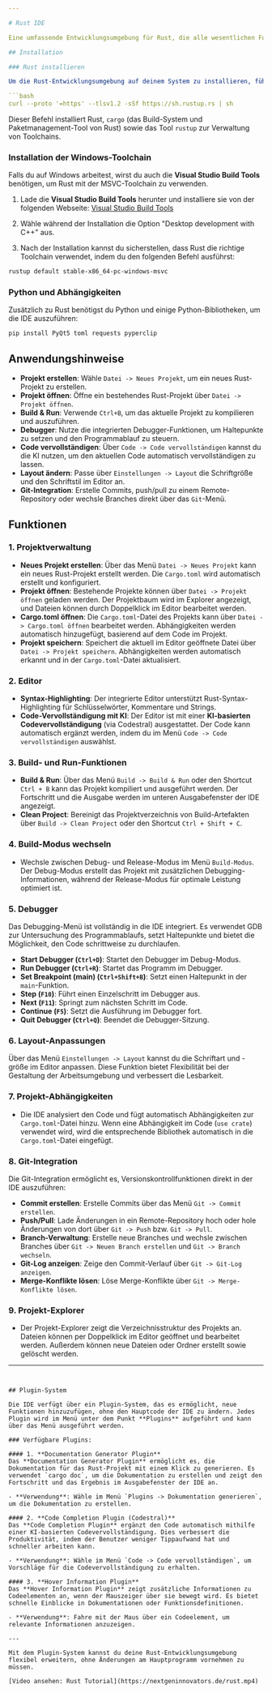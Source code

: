 ```yaml
---

# Rust IDE

Eine umfassende Entwicklungsumgebung für Rust, die alle wesentlichen Funktionen zur Entwicklung, Erstellung und zum Debuggen von Rust-Projekten bietet. Die IDE unterstützt das Erstellen neuer Rust-Projekte, das Öffnen bestehender Projekte, die Verwaltung von Abhängigkeiten über die `Cargo.toml` und bietet einen integrierten Debugger. Zusätzlich gibt es erweiterte Funktionen wie **Git-Integration**, **KI-Codevervollständigung**, **Layout-Anpassungen** sowie ein **Plugin-System**, das neue Funktionen ohne Code-Änderungen im Hauptprogramm ermöglicht.

## Installation

### Rust installieren

Um die Rust-Entwicklungsumgebung auf deinem System zu installieren, führe den folgenden Befehl im Terminal oder der Eingabeaufforderung aus:

```bash
curl --proto '=https' --tlsv1.2 -sSf https://sh.rustup.rs | sh
```

Dieser Befehl installiert Rust, `cargo` (das Build-System und Paketmanagement-Tool von Rust) sowie das Tool `rustup` zur Verwaltung von Toolchains.

### Installation der Windows-Toolchain

Falls du auf Windows arbeitest, wirst du auch die **Visual Studio Build Tools** benötigen, um Rust mit der MSVC-Toolchain zu verwenden.

1. Lade die **Visual Studio Build Tools** herunter und installiere sie von der folgenden Webseite:
   [Visual Studio Build Tools](https://visualstudio.microsoft.com/visual-cpp-build-tools/)

2. Wähle während der Installation die Option "Desktop development with C++" aus.

3. Nach der Installation kannst du sicherstellen, dass Rust die richtige Toolchain verwendet, indem du den folgenden Befehl ausführst:

```bash
rustup default stable-x86_64-pc-windows-msvc
```

### Python und Abhängigkeiten

Zusätzlich zu Rust benötigst du Python und einige Python-Bibliotheken, um die IDE auszuführen:

```bash
pip install PyQt5 toml requests pyperclip
```

## Anwendungshinweise

- **Projekt erstellen**: Wähle `Datei -> Neues Projekt`, um ein neues Rust-Projekt zu erstellen.
- **Projekt öffnen**: Öffne ein bestehendes Rust-Projekt über `Datei -> Projekt öffnen`.
- **Build & Run**: Verwende `Ctrl+B`, um das aktuelle Projekt zu kompilieren und auszuführen.
- **Debugger**: Nutze die integrierten Debugger-Funktionen, um Haltepunkte zu setzen und den Programmablauf zu steuern.
- **Code vervollständigen**: Über `Code -> Code vervollständigen` kannst du die KI nutzen, um den aktuellen Code automatisch vervollständigen zu lassen.
- **Layout ändern**: Passe über `Einstellungen -> Layout` die Schriftgröße und den Schriftstil im Editor an.
- **Git-Integration**: Erstelle Commits, push/pull zu einem Remote-Repository oder wechsle Branches direkt über das `Git`-Menü.

## Funktionen

### 1. Projektverwaltung

- **Neues Projekt erstellen**: Über das Menü `Datei -> Neues Projekt` kann ein neues Rust-Projekt erstellt werden. Die `Cargo.toml` wird automatisch erstellt und konfiguriert.
- **Projekt öffnen**: Bestehende Projekte können über `Datei -> Projekt öffnen` geladen werden. Der Projektbaum wird im Explorer angezeigt, und Dateien können durch Doppelklick im Editor bearbeitet werden.
- **Cargo.toml öffnen**: Die `Cargo.toml`-Datei des Projekts kann über `Datei -> Cargo.toml öffnen` bearbeitet werden. Abhängigkeiten werden automatisch hinzugefügt, basierend auf dem Code im Projekt.
- **Projekt speichern**: Speichert die aktuell im Editor geöffnete Datei über `Datei -> Projekt speichern`. Abhängigkeiten werden automatisch erkannt und in der `Cargo.toml`-Datei aktualisiert.

### 2. Editor

- **Syntax-Highlighting**: Der integrierte Editor unterstützt Rust-Syntax-Highlighting für Schlüsselwörter, Kommentare und Strings.
- **Code-Vervollständigung mit KI**: Der Editor ist mit einer **KI-basierten Codevervollständigung** (via Codestral) ausgestattet. Der Code kann automatisch ergänzt werden, indem du im Menü `Code -> Code vervollständigen` auswählst.

### 3. Build- und Run-Funktionen

- **Build & Run**: Über das Menü `Build -> Build & Run` oder den Shortcut `Ctrl + B` kann das Projekt kompiliert und ausgeführt werden. Der Fortschritt und die Ausgabe werden im unteren Ausgabefenster der IDE angezeigt.
- **Clean Project**: Bereinigt das Projektverzeichnis von Build-Artefakten über `Build -> Clean Project` oder den Shortcut `Ctrl + Shift + C`.

### 4. Build-Modus wechseln

- Wechsle zwischen Debug- und Release-Modus im Menü `Build-Modus`. Der Debug-Modus erstellt das Projekt mit zusätzlichen Debugging-Informationen, während der Release-Modus für optimale Leistung optimiert ist.

### 5. Debugger

Das Debugging-Menü ist vollständig in die IDE integriert. Es verwendet GDB zur Untersuchung des Programmablaufs, setzt Haltepunkte und bietet die Möglichkeit, den Code schrittweise zu durchlaufen.

- **Start Debugger (`Ctrl+D`)**: Startet den Debugger im Debug-Modus.
- **Run Debugger (`Ctrl+R`)**: Startet das Programm im Debugger.
- **Set Breakpoint (main) (`Ctrl+Shift+B`)**: Setzt einen Haltepunkt in der `main`-Funktion.
- **Step (`F10`)**: Führt einen Einzelschritt im Debugger aus.
- **Next (`F11`)**: Springt zum nächsten Schritt im Code.
- **Continue (`F5`)**: Setzt die Ausführung im Debugger fort.
- **Quit Debugger (`Ctrl+Q`)**: Beendet die Debugger-Sitzung.

### 6. Layout-Anpassungen

Über das Menü `Einstellungen -> Layout` kannst du die Schriftart und -größe im Editor anpassen. Diese Funktion bietet Flexibilität bei der Gestaltung der Arbeitsumgebung und verbessert die Lesbarkeit.

### 7. Projekt-Abhängigkeiten

- Die IDE analysiert den Code und fügt automatisch Abhängigkeiten zur `Cargo.toml`-Datei hinzu. Wenn eine Abhängigkeit im Code (`use crate`) verwendet wird, wird die entsprechende Bibliothek automatisch in die `Cargo.toml`-Datei eingefügt.

### 8. Git-Integration

Die Git-Integration ermöglicht es, Versionskontrollfunktionen direkt in der IDE auszuführen:

- **Commit erstellen**: Erstelle Commits über das Menü `Git -> Commit erstellen`.
- **Push/Pull**: Lade Änderungen in ein Remote-Repository hoch oder hole Änderungen von dort über `Git -> Push` bzw. `Git -> Pull`.
- **Branch-Verwaltung**: Erstelle neue Branches und wechsle zwischen Branches über `Git -> Neuen Branch erstellen` und `Git -> Branch wechseln`.
- **Git-Log anzeigen**: Zeige den Commit-Verlauf über `Git -> Git-Log anzeigen`.
- **Merge-Konflikte lösen**: Löse Merge-Konflikte über `Git -> Merge-Konflikte lösen`.

### 9. Projekt-Explorer

- Der Projekt-Explorer zeigt die Verzeichnisstruktur des Projekts an. Dateien können per Doppelklick im Editor geöffnet und bearbeitet werden. Außerdem können neue Dateien oder Ordner erstellt sowie gelöscht werden.

---
```


## Plugin-System

Die IDE verfügt über ein Plugin-System, das es ermöglicht, neue Funktionen hinzuzufügen, ohne den Hauptcode der IDE zu ändern. Jedes Plugin wird im Menü unter dem Punkt **Plugins** aufgeführt und kann über das Menü ausgeführt werden.

### Verfügbare Plugins:

#### 1. **Documentation Generator Plugin**
Das **Documentation Generator Plugin** ermöglicht es, die Dokumentation für das Rust-Projekt mit einem Klick zu generieren. Es verwendet `cargo doc`, um die Dokumentation zu erstellen und zeigt den Fortschritt und das Ergebnis im Ausgabefenster der IDE an.

- **Verwendung**: Wähle im Menü `Plugins -> Dokumentation generieren`, um die Dokumentation zu erstellen.

#### 2. **Code Completion Plugin (Codestral)**
Das **Code Completion Plugin** ergänzt den Code automatisch mithilfe einer KI-basierten Codevervollständigung. Dies verbessert die Produktivität, indem der Benutzer weniger Tippaufwand hat und schneller arbeiten kann.

- **Verwendung**: Wähle im Menü `Code -> Code vervollständigen`, um Vorschläge für die Codevervollständigung zu erhalten.

#### 3. **Hover Information Plugin**
Das **Hover Information Plugin** zeigt zusätzliche Informationen zu Codeelementen an, wenn der Mauszeiger über sie bewegt wird. Es bietet schnelle Einblicke in Dokumentationen oder Funktionsdefinitionen.

- **Verwendung**: Fahre mit der Maus über ein Codeelement, um relevante Informationen anzuzeigen.

---

Mit dem Plugin-System kannst du deine Rust-Entwicklungsumgebung flexibel erweitern, ohne Änderungen am Hauptprogramm vornehmen zu müssen.

[Video ansehen: Rust Tutorial](https://nextgeninnovators.de/rust.mp4)


